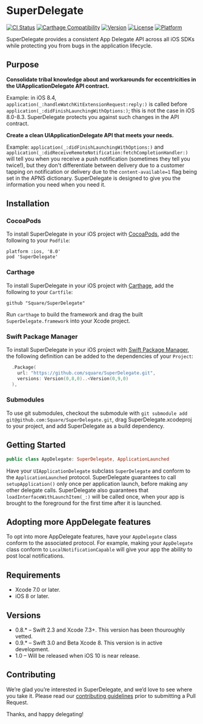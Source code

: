 # SuperDelegate

[![CI Status](https://travis-ci.org/square/SuperDelegate.svg?branch=master)](https://travis-ci.org/square/SuperDelegate)
[![Carthage Compatibility](https://img.shields.io/badge/carthage-✓-e2c245.svg)](https://github.com/Carthage/Carthage/)
[![Version](https://img.shields.io/cocoapods/v/SuperDelegate.svg)](http://cocoadocs.org/docsets/SuperDelegate)
[![License](https://img.shields.io/cocoapods/l/SuperDelegate.svg)](http://cocoadocs.org/docsets/SuperDelegate)
[![Platform](https://img.shields.io/cocoapods/p/SuperDelegate.svg)](http://cocoadocs.org/docsets/SuperDelegate)

SuperDelegate provides a consistent App Delegate API across all iOS SDKs while protecting you from bugs in the application lifecycle.

## Purpose

**Consolidate tribal knowledge about and workarounds for eccentricities in the UIApplicationDelegate API contract.**

Example: in iOS 8.4, `application(_:handleWatchKitExtensionRequest:reply:)` is called before `application(_:didFinishLaunchingWithOptions:)`; this is not the case in iOS 8.0-8.3. SuperDelegate protects you against such changes in the API contract.

**Create a clean UIApplicationDelegate API that meets your needs.**

Example: `application(_:didFinishLaunchingWithOptions:)` and `application(_:didReceiveRemoteNotification:fetchCompletionHandler:)` will tell you when you receive a push notification (sometimes they tell you twice!), but they don't differentiate between delivery due to a customer tapping on notification or delivery due to the `content-available=1` flag being set in the APNS dictionary. SuperDelegate is designed to give you the information you need when you need it.

## Installation

### CocoaPods

To install SuperDelegate in your iOS project with [CocoaPods](http://cocoapods.org), add the following to your `Podfile`:

```
platform :ios, '8.0'
pod 'SuperDelegate'
```

### Carthage

To install SuperDelegate in your iOS project with [Carthage](https://github.com/Carthage/Carthage), add the following to your `Cartfile`:

```ogdl
github "Square/SuperDelegate"
```

Run `carthage` to build the framework and drag the built `SuperDelegate.framework` into your Xcode project.

### Swift Package Manager

To install SuperDelegate in your iOS project with [Swift Package Manager](https://github.com/apple/swift-package-manager), the following definition can be added to the dependencies of your `Project`:

```swift
  .Package(
    url: "https://github.com/square/SuperDelegate.git",
    versions: Version(0,8,0)..<Version(0,9,0)
  ),
```

### Submodules

To use git submodules, checkout the submodule with `git submodule add git@github.com:Square/SuperDelegate.git`, drag SuperDelegate.xcodeproj to your project, and add SuperDelegate as a build dependency.

## Getting Started

```swift
public class AppDelegate: SuperDelegate, ApplicationLaunched
```

Have your `UIApplicationDelegate` subclass `SuperDelegate` and conform to the `ApplicationLaunched` protocol. SuperDelegate guarantees to call `setupApplication()` only once per application launch, before making any other delegate calls. SuperDelegate also guarantees that `loadInterfaceWithLaunchItem(_:)` will be called once, when your app is brought to the foreground for the first time after it is launched.


## Adopting more AppDelegate features

To opt into more AppDelegate features, have your `AppDelegate` class conform to the associated protocol. For example, making your `AppDelegate` class conform to `LocalNotificationCapable` will give your app the ability to post local notifications.


## Requirements

* Xcode 7.0 or later.
* iOS 8 or later.

## Versions
* 0.8.* – Swift 2.3 and Xcode 7.3+. This version has been thouroughly vetted.
* 0.9.* – Swift 3.0 and Beta Xcode 8. This version is in active development.
* 1.0 – Will be released when iOS 10 is near release.

## Contributing

We’re glad you’re interested in SuperDelegate, and we’d love to see where you take it. Please read our [contributing guidelines](Contributing.md) prior to submitting a Pull Request.

Thanks, and happy delegating!
